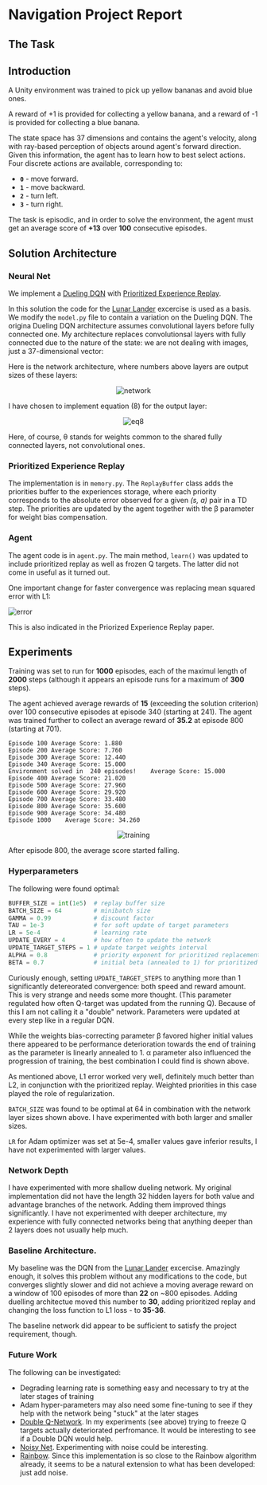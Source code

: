 # Navigation Project Report

## The Task

## Introduction

A Unity environment was trained to pick up yellow bananas and avoid blue ones.

A reward of +1 is provided for collecting a yellow banana, and a reward of -1 is provided for collecting a blue banana.  

The state space has 37 dimensions and contains the agent's velocity, along with ray-based perception of objects around agent's forward direction.  Given this information, the agent has to learn how to best select actions.  Four discrete actions are available, corresponding to:
- **`0`** - move forward.
- **`1`** - move backward.
- **`2`** - turn left.
- **`3`** - turn right.

The task is episodic, and in order to solve the environment, the agent must get an average score of **+13** over **100** consecutive episodes.

## Solution Architecture

### Neural Net

We implement a [Dueling DQN](https://arxiv.org/pdf/1511.06581.pdf) with [Prioritized Experience Replay](https://arxiv.org/pdf/1511.05952.pdf).

In this solution the code for the [Lunar Lander](../dqn) excercise is used as a basis. We modify the `model.py` file to contain a variation on the Dueling DQN. The origina Dueling DQN architecture assumes convolutional layers before fully connected one. My architecture replaces convolutionsal layers with fully connected due to the nature of the state: we are not dealing with images, just a 37-dimensional vector:

Here is the network architecture, where numbers above layers are output sizes of these layers:
<div style="text-align:center">

![network](images/network.png)
</div>

I have chosen to implement equation (8) for the output layer:

<div style="text-align:center">

![eq8](images/equation8.png)

</div>

Here, of course, &theta; stands for weights common to the shared fully connected layers, not convolutional ones.

### Prioritized Experience Replay

The implementation is in `memory.py`. The `ReplayBuffer` class adds the priorities buffer to the experiences storage, where each priority corresponds to the absolute error observed for a given _(s, a)_ pair in a TD step. The priorities are updated by the agent together with the &beta; parameter for weight bias compensation.

### Agent

The agent code is in `agent.py`. The main method, `learn()` was updated to include prioritized replay as well as frozen Q targets. The latter did not come in useful as it turned out.

One important change for faster convergence was replacing mean squared error with L1: 

![error](images/l1error.png)

This is also indicated in the Priorized Experience Replay paper.

## Experiments

Training was set to run for **1000** episodes, each of the maximul length of **2000** steps (although it appears an episode runs for a maximum of **300** steps).

The agent achieved average rewards of **15** (exceeding the solution criterion) over 100 consecutive episodes at episode 340 (starting at 241). The agent was trained further to collect an average reward of **35.2** at episode 800 (starting at 701).

```
Episode 100	Average Score: 1.880
Episode 200	Average Score: 7.760
Episode 300	Average Score: 12.440
Episode 340	Average Score: 15.000
Environment solved in  240 episodes!	Average Score: 15.000
Episode 400	Average Score: 21.020
Episode 500	Average Score: 27.960
Episode 600	Average Score: 29.920
Episode 700	Average Score: 33.480
Episode 800	Average Score: 35.600
Episode 900	Average Score: 34.480
Episode 1000	Average Score: 34.260
```

<div style="text-align:center">

![training](images/training.png)
</div>

After episode 800, the average score started falling.

### Hyperparameters

The following were found optimal:

```python
BUFFER_SIZE = int(1e5)  # replay buffer size
BATCH_SIZE = 64         # minibatch size
GAMMA = 0.99            # discount factor
TAU = 1e-3              # for soft update of target parameters
LR = 5e-4               # learning rate 
UPDATE_EVERY = 4        # how often to update the network
UPDATE_TARGET_STEPS = 1 # update target weights interval
ALPHA = 0.8             # priority exponent for prioritized replacement
BETA = 0.7              # initial beta (annealed to 1) for prioritized replacement
```

Curiously enough, setting `UPDATE_TARGET_STEPS` to anything more than 1 significantly detereorated convergence: both speed and reward amount. This is very strange and needs some more thought. (This parameter regulated how often Q-target was updated from the running Q). Because of this I am not calling it a "double" network. Parameters were updated at every step like in a regular DQN.

While the weights bias-correcting parameter &beta; favored higher initial values there appeared to be performance deterioration towards the end of training as the parameter is linearly annealed to 1. &alpha; parameter also influenced the progression of training, the best combination I could find is shown above.

As mentioned above, L1 error worked very well, definitely much better than L2, in conjunction with the prioritized replay. Weighted priorities in this case played the role of regularization.

`BATCH_SIZE` was found to be optimal at 64 in combination with the network layer sizes shown above. I have experimented with both larger and smaller sizes.

`LR` for Adam optimizer was set at 5e-4, smaller values gave inferior results, I have not experimented with larger values.

### Network Depth

I have experimented with more shallow dueling network. My original implementation did not have the length 32 hidden layers for both value and advantage branches of the network. Adding them improved things significantly. I have not experimented with deeper architecture, my experience with fully connected networks being that anything deeper than 2 layers does not usually help much.

### Baseline Architecture.

My baseline was the DQN from the [Lunar Lander](../dqn) excercise. Amazingly enough, it solves this problem without any modifications to the code, but converges slightly slower and did not achieve a moving average reward on a window of 100 episodes of more than **22** on ~800 episodes. Adding duelling architectue moved this number to **30**, adding prioritized replay and changing the loss function to L1 loss - to **35-36**.

The baseline network did appear to be sufficient to satisfy the project requirement, though.

### Future Work

The following can be investigated:
* Degrading learning rate is something easy and necessary to try at the later stages of training
* Adam hyper-parameters may also need some fine-tuning to see if they help with the network being "stuck" at the later stages
* [Double Q-Network](https://arxiv.org/pdf/1509.06461.pdf). In my experiments (see above) trying to freeze Q targets actually deteriorated perfromance. It would be interesting to see if a Double DQN would help.
* [Noisy Net](https://arxiv.org/pdf/1706.10295.pdf). Experimenting with noise could be interesting.
* [Rainbow](https://arxiv.org/pdf/1710.02298.pdf). Since this implementation is so close to the Rainbow algorithm already, it seems to be a natural extension to what has been developed: just add noise.